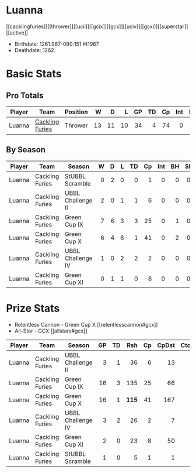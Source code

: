 # Luanna

[[cacklingfuries]][[thrower]][[ucii]][[gcix]][[gcx]][[uciv]][[gcxi]][[superstar]][[active]]

* Birthdate: 1261.967-090:151 #t1967
* Deathdate: 1262.

# Basic Stats

## Pro Totals

| Player           | Team        | Position      | W | D | L | GP | TD | Cp | Int | BH | SI | Ki | MVP | SPP |
|------------------|-------------|---------------|--:|--:|--:|---:|---:|---:|----:|---:|---:|---:|----:|----:|
| Luanna | [Cackling Furies](../teams/cacklingfuries) | Thrower  |   13 |   11 |   10 |   34 |    4 |   74 |    0 |    3 |    0 |    0 |    3 |  107 |


## By Season

| Player | Team         | Season          | W | D | L | TD | Cp | Int | BH | SI | Ki | MVP | SPP |
|--------|--------------|-----------------|--:|--:|--:|---:|---:|----:|---:|---:|---:|----:|----:|
| Luanna | Cackling Furies | StUBBL Scramble   |    0 |    2 |    0 |    0 |    1 |    0 |    0 |    0 |    0 |    1 |    6 |
| Luanna | Cackling Furies | UBBL Challenge II |    2 |    0 |    1 |    1 |    6 |    0 |    0 |    0 |    0 |    0 |    9 |
| Luanna | Cackling Furies | Green Cup IX      |    7 |    6 |    3 |    3 |   25 |    0 |    1 |    0 |    0 |    0 |   36 |
| Luanna | Cackling Furies | Green Cup X       |    6 |    4 |    6 |    1 |   41 |    0 |    2 |    0 |    0 |    3 |   63 |
| Luanna | Cackling Furies | UBBL Challenge IV |    1 |    0 |    2 |    2 |    2 |    0 |    0 |    0 |    0 |    0 |    8 |
| Luanna | Cackling Furies | Green Cup XI      |    0 |    1 |    1 |    0 |    8 |    0 |    0 |    0 |    0 |    0 |    8 |


# Prize Stats

* Relentless Cannon - Green Cup X [[relentlesscannon#gcx]]
* All-Star - GCX [[allstars#gcx]]

| Player | Team         | Season          | GP | TD | Rsh | Cp | CpDst | Ctch | Int | Cas | Blk | Sck | MVP | SPP |
|--------|--------------|-----------------|---:|---:|----:|---:|------:|-----:|----:|----:|----:|----:|----:|----:|
| Luanna | Cackling Furies | UBBL Challenge II |  3 |    1 |   36 |    6 |    13 |    0 |    0 |    0 |    3 |    0 |    0 |    9 |
| Luanna | Cackling Furies | Green Cup IX      | 16 |    3 |  135 |   25 |    66 |    4 |    0 |    1 |   10 |    0 |    0 |   36 |
| Luanna | Cackling Furies | Green Cup X       | 16 |    1 |  **115** |   41 |   167 |    3 |    0 |    2 |   18 |    0 |    3 |   63 |
| Luanna | Cackling Furies | UBBL Challenge IV |  3 |    2 |   26 |    2 |     7 |    1 |    0 |    0 |    3 |    0 |    0 |    8 |
| Luanna | Cackling Furies | Green Cup XI      |  2 |    0 |   23 |    8 |    50 |    0 |    0 |    0 |    3 |    0 |    0 |    8 |
| Luanna | Cackling Furies | StUBBL Scramble   |  1 |    0 |    5 |    1 |     1 |    0 |    0 |    0 |    0 |    0 |    1 |    6 |


